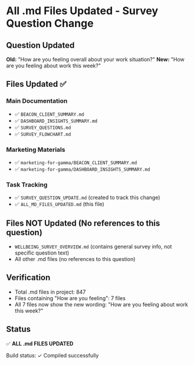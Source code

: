 # All .md Files Updated - Survey Question Change

## Question Updated
**Old:** "How are you feeling overall about your work situation?"
**New:** "How are you feeling about work this week?"

## Files Updated ✅

### Main Documentation
- ✅ `BEACON_CLIENT_SUMMARY.md`
- ✅ `DASHBOARD_INSIGHTS_SUMMARY.md`
- ✅ `SURVEY_QUESTIONS.md`
- ✅ `SURVEY_FLOWCHART.md`

### Marketing Materials
- ✅ `marketing-for-gamma/BEACON_CLIENT_SUMMARY.md`
- ✅ `marketing-for-gamma/DASHBOARD_INSIGHTS_SUMMARY.md`

### Task Tracking
- ✅ `SURVEY_QUESTION_UPDATE.md` (created to track this change)
- ✅ `ALL_MD_FILES_UPDATED.md` (this file)

## Files NOT Updated (No references to this question)
- `WELLBEING_SURVEY_OVERVIEW.md` (contains general survey info, not specific question text)
- All other .md files (no references to this question)

## Verification
- Total .md files in project: 847
- Files containing "How are you feeling": 7 files
- All 7 files now show the new wording: "How are you feeling about work this week?"

## Status
✅ **ALL .md FILES UPDATED**

Build status: ✓ Compiled successfully



